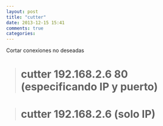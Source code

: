 ```yaml
---
layout: post
title: "cutter"
date: 2013-12-15 15:41
comments: true
categories: 
---
```

Cortar conexiones no deseadas

># cutter 192.168.2.6 80 (especificando IP y puerto)

># cutter 192.168.2.6   (solo IP)

